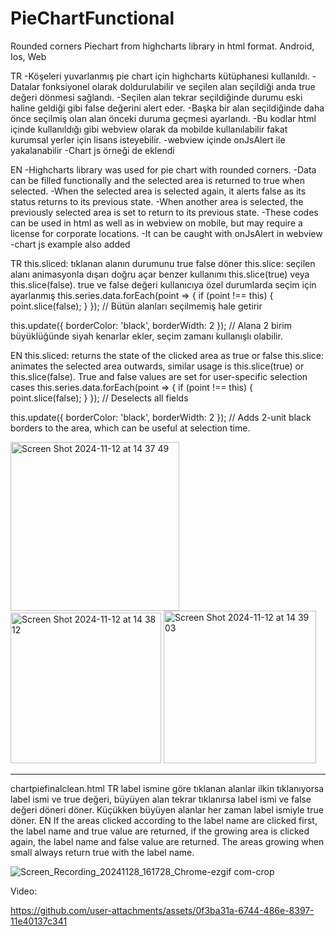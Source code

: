 # PieChartFunctional

Rounded corners Piechart from highcharts library in html format. Android, Ios, Web

TR
-Köşeleri yuvarlanmış pie chart için highcharts kütüphanesi kullanıldı.
-Datalar fonksiyonel olarak doldurulabilir ve seçilen alan seçildiği anda true değeri dönmesi sağlandı.
-Seçilen alan tekrar seçildiğinde durumu eski haline geldiği gibi false değerini alert eder.
-Başka bir alan seçildiğinde daha önce seçilmiş olan alan önceki duruma geçmesi ayarlandı.
-Bu kodlar html içinde kullanıldığı gibi webview olarak da mobilde kullanılabilir fakat kurumsal yerler için lisans isteyebilir.
-webview içinde onJsAlert ile yakalanabilir
-Chart js örneği de eklendi


EN
-Highcharts library was used for pie chart with rounded corners.
-Data can be filled functionally and the selected area is returned to true when selected.
-When the selected area is selected again, it alerts false as its status returns to its previous state.
-When another area is selected, the previously selected area is set to return to its previous state.
-These codes can be used in html as well as in webview on mobile, but may require a license for corporate locations.
-It can be caught with onJsAlert in webview
-chart js example also added



TR
this.sliced: tıklanan alanın durumunu true false döner
this.slice: seçilen alanı animasyonla dışarı doğru açar benzer kullanımı this.slice(true) veya this.slice(false). true ve false değeri kullanıcıya özel durumlarda seçim için ayarlanmış
this.series.data.forEach(point => {
                                    if (point !== this) {
                                        point.slice(false);
                                    }
                                });  // Bütün alanları seçilmemiş hale getirir
                                
this.update({
                borderColor: 'black',
                borderWidth: 2
            }); // Alana 2 birim büyüklüğünde siyah kenarlar ekler, seçim zamanı kullanışlı olabilir.

            
EN
this.sliced: returns the state of the clicked area as true or false
this.slice: animates the selected area outwards, similar usage is this.slice(true) or this.slice(false). True and false values ​​are set for user-specific selection cases
this.series.data.forEach(point => {
                                    if (point !== this) {
                                        point.slice(false);
                                    }
                                });  // Deselects all fields

this.update({
                borderColor: 'black',
                borderWidth: 2
            }); // Adds 2-unit black borders to the area, which can be useful at selection time.

<img width="270" alt="Screen Shot 2024-11-12 at 14 37 49" src="https://github.com/user-attachments/assets/cb967054-fd56-4837-be17-e3ed4a51299e">
<img width="241" alt="Screen Shot 2024-11-12 at 14 38 12" src="https://github.com/user-attachments/assets/8bcdca30-f85e-4faf-8bc2-5c9b9e7ffbb9">
<img width="244" alt="Screen Shot 2024-11-12 at 14 39 03" src="https://github.com/user-attachments/assets/bf0f3ebb-f816-4893-89d5-cc896f8d8438">

--------------------------------

chartpiefinalclean.html
TR
label ismine göre tıklanan alanlar ilkin tıklanıyorsa label ismi ve true değeri, büyüyen alan tekrar tıklanırsa label ismi ve false değeri döneri döner. Küçükken büyüyen alanlar her zaman label ismiyle true döner.
EN 
If the areas clicked according to the label name are clicked first, the label name and true value are returned, if the growing area is clicked again, the label name and false value are returned. The areas growing when small always return true with the label name.

![Screen_Recording_20241128_161728_Chrome-ezgif com-crop](https://github.com/user-attachments/assets/975c111f-68ea-4a95-a472-c0b6ee44a719)

Video:


https://github.com/user-attachments/assets/0f3ba31a-6744-486e-8397-11e40137c341


